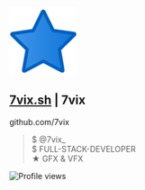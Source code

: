 <img src="R.png" width="120"/>

## [7vix.sh](https://7vix.sh) | 7vix
   github.com/7vix
>   $  @7vix_                  
>   $  FULL-STACK-DEVELOPER                 
>   ★  GFX & VFX               

 ![Profile views](https://komarev.com/ghpvc/?username=7vix&color=blue&style=flat&label=Profile+views)
